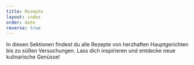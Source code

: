 ```yaml
---
title: Rezepte
layout: index
order: date
reverse: true
---
```


In diesen Sektionen findest du alle Rezepte von herzhaften Hauptgerichten bis zu süßen Versuchungen. Lass dich inspirieren und entdecke neue kulinarische Genüsse!
